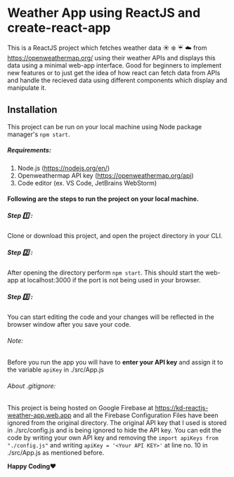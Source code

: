 # Weather App using ReactJS and create-react-app

This is a ReactJS project which fetches weather data :sunny: :snowflake: :umbrella: :cloud: from https://openweathermap.org/ using their weather APIs and displays this data using a minimal web-app interface. Good for beginners to implement new features or to just get the idea of how react can fetch data from APIs and handle the recieved data using different components which display and manipulate it.

## Installation

This project can be run on your local machine using Node package manager's `npm start`.

##### Requirements:

1. Node.js (https://nodejs.org/en/)
2. Openweathermap API key (https://openweathermap.org/api)
3. Code editor (ex. VS Code, JetBrains WebStorm)

#### Following are the steps to run the project on your local machine.

##### Step :one: :

Clone or download this project, and open the project directory in your CLI.

##### Step :two: :

After opening the directory perform `npm start`. This should start the web-app at localhost:3000 if the port is not being used in
your browser.

##### Step :three: :

You can start editing the code and your changes will be reflected in the browser window after you save your code.

###### Note:

Before you run the app you will have to **enter your API key** and assign it to the variable `apiKey` in ./src/App.js

###### About .gitignore:

This project is being hosted on Google Firebase at https://kd-reactjs-weather-app.web.app and all the Firebase Configuration Files
have been ignored from the original directory.
The original API key that I used is stored in ./src/config.js and is being ignored to hide the API key. You can edit the code by writing your own API key and removing the `import apiKeys from "./config.js"` and writing `apiKey = '<Your API KEY>'` at line no. 10 in ./src/App.js as mentioned before.

**Happy Coding**:heart:
